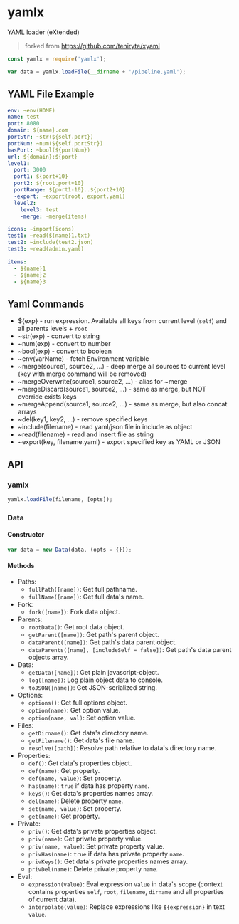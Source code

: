 # yamlx

YAML loader (eXtended)

> forked from https://github.com/teniryte/xyaml

```js
const yamlx = require('yamlx');

var data = yamlx.loadFile(__dirname + '/pipeline.yaml');
```

## YAML File Example

```yaml
env: ~env(HOME)
name: test
port: 8080
domain: ${name}.com
portStr: ~str(${self.port})
portNum: ~num(${self.portStr})
hasPort: ~bool(${portNum})
url: ${domain}:${port}
level1:
  port: 3000
  port1: ${port+10}
  port2: ${root.port+10}
  portRange: ${port1-10}..${port2+10}
  -export: ~export(root, export.yaml)
  level2:
    level3: test
    -merge: ~merge(items)

icons: ~import(icons)
test1: ~read(${name}1.txt)
test2: ~include(test2.json)
test3: ~read(admin.yaml)

items:
  - ${name}1
  - ${name}2
  - ${name}3
```

## Yaml Commands

- \${exp} - run expression. Available all keys from current level (`self`) and all parents levels + `root`
- ~str(exp) - convert to string
- ~num(exp) - convert to number
- ~bool(exp) - convert to boolean
- ~env(varName) - fetch Environment variable
- ~merge(source1, source2, ...) - deep merge all sources to current level (key with merge command will be removed)
- ~mergeOverwrite(source1, source2, ...) - alias for ~merge
- ~mergeDiscard(source1, source2, ...) - same as merge, but NOT override exists keys
- ~mergeAppend(source1, source2, ...) - same as merge, but also concat arrays
- ~del(key1, key2, ...) - remove specified keys
- ~include(filename) - read yaml/json file in include as object
- ~read(filename) - read and insert file as string
- ~export(key, filename.yaml) - export specified key as YAML or JSON

## API

### yamlx

```js
yamlx.loadFile(filename, [opts]);
```

### Data

#### Constructor

```js
var data = new Data(data, (opts = {}));
```

#### Methods

- Paths:
  - `fullPath([name])`: Get full pathname.
  - `fullName([name])`: Get full data's name.
- Fork:
  - `fork([name])`: Fork data object.
- Parents:
  - `rootData()`: Get root data object.
  - `getParent([name])`: Get path's parent object.
  - `dataParent([name])`: Get path's data parent object.
  - `dataParents([name], [includeSelf = false])`: Get path's data parent objects array.
- Data:
  - `getData([name])`: Get plain javascript-object.
  - `log([name])`: Log plain object data to console.
  - `toJSON([name])`: Get JSON-serialized string.
- Options:
  - `options()`: Get full options object.
  - `option(name)`: Get option value.
  - `option(name, val)`: Set option value.
- Files:
  - `getDirname()`: Get data's directory name.
  - `getFilename()`: Get data's file name.
  - `resolve([path])`: Resolve path relative to data's directory name.
- Properties:
  - `def()`: Get data's properties object.
  - `def(name)`: Get property.
  - `def(name, value)`: Set property.
  - `has(name)`: `true` if data has property `name`.
  - `keys()`: Get data's properties names array.
  - `del(name)`: Delete property `name`.
  - `set(name, value)`: Set property.
  - `get(name)`: Get property.
- Private:
  - `priv()`: Get data's private properties object.
  - `priv(name)`: Get private property value.
  - `priv(name, value)`: Set private property value.
  - `privHas(name)`: `true` if data has private property `name`.
  - `privKeys()`: Get data's private properties names array.
  - `privDel(name)`: Delete private property `name`.
- Eval:
  - `expression(value)`: Eval expression `value` in data's scope (context contains properties `self`, `root`, `filename`, `dirname` and all properties of current data).
  - `interpolate(value)`: Replace expressions like `${expression}` in text `value`.
